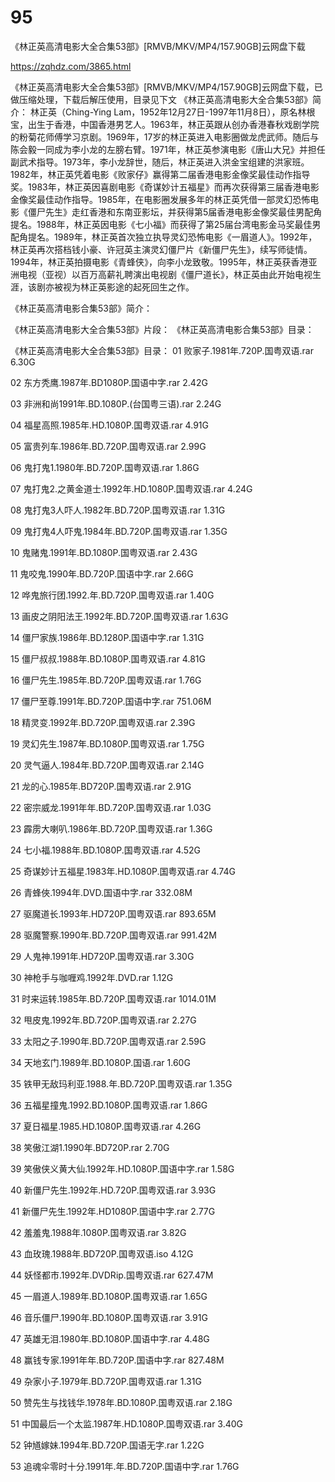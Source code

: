 # 95
《林正英高清电影大全合集53部》[RMVB/MKV/MP4/157.90GB]云网盘下载

https://zqhdz.com/3865.html

《林正英高清电影大全合集53部》[RMVB/MKV/MP4/157.90GB]云网盘下载，已做压缩处理，下载后解压使用，目录见下文
《林正英高清电影大全合集53部》简介：
林正英（Ching-Ying Lam，1952年12月27日-1997年11月8日），原名林根宝，出生于香港，中国香港男艺人。1963年，林正英跟从创办香港春秋戏剧学院的粉菊花师傅学习京剧。1969年，17岁的林正英进入电影圈做龙虎武师。随后与陈会毅一同成为李小龙的左膀右臂。1971年，林正英参演电影《唐山大兄》并担任副武术指导。1973年，李小龙辞世，随后，林正英进入洪金宝组建的洪家班。1982年，林正英凭着电影《败家仔》赢得第二届香港电影金像奖最佳动作指导奖。1983年，林正英因喜剧电影《奇谋妙计五福星》而再次获得第三届香港电影金像奖最佳动作指导。1985年，在电影圈发展多年的林正英凭借一部灵幻恐怖电影《僵尸先生》走红香港和东南亚影坛，并获得第5届香港电影金像奖最佳男配角提名。1988年，林正英因电影《七小福》而获得了第25届台湾电影金马奖最佳男配角提名。1989年，林正英首次独立执导灵幻恐怖电影《一眉道人》。1992年，林正英再次搭档钱小豪、许冠英主演灵幻僵尸片《新僵尸先生》，续写师徒情。1994年，林正英拍摄电影《青蜂侠》，向李小龙致敬。1995年，林正英获香港亚洲电视（亚视）以百万高薪礼聘演出电视剧《僵尸道长》，林正英由此开始电视生涯，该剧亦被视为林正英影途的起死回生之作。

《林正英高清电影合集53部》简介：

《林正英高清电影大全合集53部》片段：
《林正英高清电影合集53部》目录：

《林正英高清电影大全合集53部》目录：
01 败家子.1981年.720P.国粤双语.rar  6.30G

02 东方秃鹰.1987年.BD1080P.国语中字.rar  2.42G

03 非洲和尚1991年.BD.1080P.(台国粤三语).rar  2.24G

04 福星高照.1985年.HD.1080P.国粤双语.rar  4.91G

05 富贵列车.1986年.BD.720P.国粤双语.rar  2.99G

06 鬼打鬼1.1980年.BD.720P.国粤双语.rar  1.86G

07 鬼打鬼2.之黄金道士.1992年.HD.1080P.国粤双语.rar  4.24G

08 鬼打鬼3人吓人.1982年.BD.720P.国粤双语.rar  1.31G

09 鬼打鬼4人吓鬼.1984年.BD.720P.国粤双语.rar  1.35G

10 鬼赌鬼.1991年.BD.1080P.国粤双语.rar  2.43G

11 鬼咬鬼.1990年.BD.720P.国语中字.rar  2.66G

12 哗鬼旅行团.1992.年.BD.720P.国粤双语.rar  1.40G

13 画皮之阴阳法王.1992年.BD.720P.国粤双语.rar  1.63G

14 僵尸家族.1986年.BD.1280P.国语中字.rar  1.31G

15 僵尸叔叔.1988年.BD.1080P.国粤双语.rar  4.81G

16 僵尸先生.1985年.BD.720P.国粤双语.rar  1.76G

17 僵尸至尊.1991年.BD.720P.国语中字.rar  751.06M

18 精灵变.1992年.BD.720P.国粤双语.rar  2.39G

19 灵幻先生.1987年.BD.1080P.国粤双语.rar  1.75G

20 灵气逼人.1984年.BD.720P.国粤双语.rar  2.14G

21 龙的心.1985年.BD720P.国粤双语.rar  2.91G

22 密宗威龙.1991年年.BD.720P.国粤双语.rar  1.03G

23 霹雳大喇叭.1986年.BD.720P.国粤双语.rar  1.36G

24 七小福.1988年.BD.1080P.国粤双语.rar  4.52G

25 奇谋妙计五福星.1983年.HD.1080P.国粤双语.rar  4.74G

26 青蜂俠.1994年.DVD.国语中字.rar  332.08M

27 驱魔道长.1993年.HD720P.国粤双语.rar  893.65M

28 驱魔警察.1990年.BD.720P.国粤双语.rar  991.42M

29 人鬼神.1991年.HD720P.国粤双语.rar  3.30G

30 神枪手与咖喱鸡.1992年.DVD.rar  1.12G

31 时来运转.1985年.BD.720P.国粤双语.rar  1014.01M

32 甩皮鬼.1992年.BD.720P.国粤双语.rar  2.27G

33 太阳之子.1990年.BD.720P.国粤双语.rar  2.59G

34 天地玄门.1989年.BD.1080P.国语.rar  1.60G

35 铁甲无敌玛利亚.1988.年.BD.720P.国粤双语.rar  1.35G

36 五福星撞鬼.1992.BD.1080P.国粤双语.rar  1.86G

37 夏日福星.1985.HD.1080P.国粤双语.rar  4.26G

38 笑傲江湖1.1990年.BD720P.rar  2.70G

39 笑傲侠义黄大仙.1992年.HD.1080P.国语中字.rar  1.58G

40 新僵尸先生.1992年.HD.720P.国粤双语.rar  3.93G

41 新僵尸先生.1992年.HD1080P.国语中字.rar  2.77G

42 羞羞鬼.1988年.1080P.国粤双语.rar  3.82G

43 血玫瑰.1988年.BD720P.国粤双语.iso  4.12G

44 妖怪都市.1992年.DVDRip.国粤双语.rar  627.47M

45 一眉道人.1989年.BD.1080P.国粤双语.rar  1.65G

46 音乐僵尸.1990年.BD.1080P.国粤双语.rar  3.91G

47 英雄无泪.1980年.BD.1080P.国语中字.rar  4.48G

48 赢钱专家.1991年年.BD.720P.国语中字.rar  827.48M

49 杂家小子.1979年.BD.720P.国粤双语.rar  1.31G

50 赞先生与找钱华.1978年.BD.1080P.国粤双语.rar  2.18G

51 中国最后一个太监.1987年.HD.1080P.国粤双语.rar  3.40G

52 钟馗嫁妹.1994年.BD.720P.国语无字.rar  1.22G

53 追魂伞零时十分.1991年.年.BD.720P.国语中字.rar  1.76G

